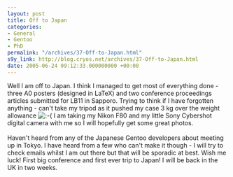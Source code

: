 ```yaml
---
layout: post
title: Off to Japan
categories:
- General
- Gentoo
- PhD
permalink: "/archives/37-Off-to-Japan.html"
s9y_link: http://blog.cryos.net/archives/37-Off-to-Japan.html
date: 2005-06-24 09:12:33.000000000 +00:00
---
```

Well I am off to Japan. I think I managed to get most of everything done - three A0 posters (designed in LaTeX) and two conference proceedings articles submitted for LB11 in Sapporo. Trying to think if I have forgotten anything - can't take my tripod as it pushed my case 3 kg over the weight allowance <img src="http://blog.cryos.net/templates/default/img/emoticons/sad.png" alt=":-(" style="display: inline; vertical-align: bottom;" class="emoticon" /> I am taking my Nikon F80 and my little Sony Cybershot digital camera with me so I will hopefully get some great photos.<br />
<br />
Haven't heard from any of the Japanese Gentoo developers about meeting up in Tokyo. I have heard from a few who can't make it though - I will try to check emails whilst I am out there but that will be sporadic at best. Wish me luck! First big conference and first ever trip to Japan! I will be back in the UK in two weeks.
